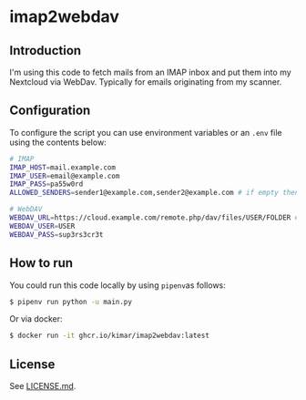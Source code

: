 # imap2webdav

## Introduction

I'm using this code to fetch mails from an IMAP inbox and put them into my Nextcloud via WebDav. Typically for emails originating from my scanner.

## Configuration

To configure the script you can use environment variables or an `.env` file using the contents below:

```bash
# IMAP
IMAP_HOST=mail.example.com
IMAP_USER=email@example.com
IMAP_PASS=pa55w0rd
ALLOWED_SENDERS=sender1@example.com,sender2@example.com # if empty then all senders are allowed

# WebDAV
WEBDAV_URL=https://cloud.example.com/remote.php/dav/files/USER/FOLDER # omit trailing slash (will be appended by script)
WEBDAV_USER=USER
WEBDAV_PASS=sup3rs3cr3t
```

## How to run

You could run this code locally by using `pipenv`as follows:

```bash
$ pipenv run python -u main.py
```

Or via docker:

```bash
$ docker run -it ghcr.io/kimar/imap2webdav:latest
```

## License

See [LICENSE.md](LICENSE.md).
